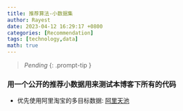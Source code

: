 ```yaml
---
title: 推荐算法-小数据集
author: Rayest
date: 2023-04-12 16:29:17 +0800
categories: [Recommendation]
tags: [technology,data]
math: true
---
```


> *Pending*
{: .prompt-tip }

### 用一个公开的推荐小数据用来测试本博客下所有的代码

- 优先使用阿里淘宝的多目标数据: [阿里天池](https://tianchi.aliyun.com/dataset/408)
